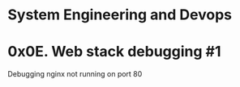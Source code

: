 # System Engineering and Devops

# 0x0E. Web stack debugging #1

Debugging nginx not running on port 80